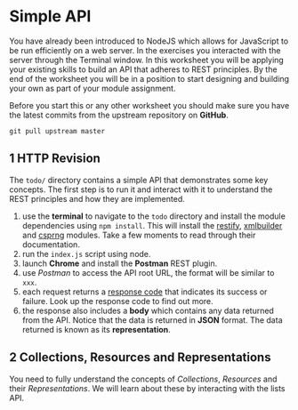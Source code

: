 
# Simple API

You have already been introduced to NodeJS which allows for JavaScript to be run efficiently on a web server. In the exercises you interacted with the server through the Terminal window. In this worksheet you will be applying your existing skills to build an API that adheres to REST principles. By the end of the worksheet you will be in a position to start designing and building your own as part of your module assignment.

Before you start this or any other worksheet you should make sure you have the latest commits from the upstream repository on **GitHub**.
```
git pull upstream master
```

## 1 HTTP Revision

The `todo/` directory contains a simple API that demonstrates some key concepts. The first step is to run it and interact with it to understand the REST principles and how they are implemented.

1. use the **terminal** to navigate to the `todo` directory and install the module dependencies using `npm install`. This will install the [restify](http://restify.com/), [xmlbuilder](https://github.com/oozcitak/xmlbuilder-js) and [csprng](https://www.npmjs.com/package/csprng) modules. Take a few moments to read through their documentation.
2. run the `index.js` script using node.
3. launch **Chrome** and install the **Postman** REST plugin.
4. use *Postman* to access the API root URL, the format will be similar to `xxx`.
5. each request returns a [response code](https://developer.mozilla.org/en-US/docs/Web/HTTP/Response_codes) that indicates its success or failure. Look up the response code to find out more.
6. the response also includes a **body** which contains any data returned from the API. Notice that the data is returned in **JSON** format. The data returned is known as its **representation**.

## 2 Collections, Resources and Representations

You need to fully understand the concepts of *Collections*, *Resources* and their *Representations*. We will learn about these by interacting with the lists API.
